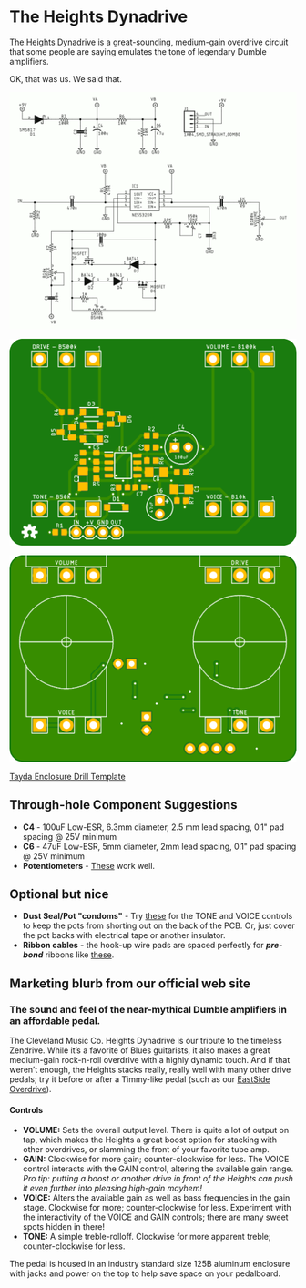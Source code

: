 # The Heights Dynadrive

[The Heights Dynadrive](https://clevelandmusicco.com/pedals/heights-dynadrive/) is a great-sounding, medium-gain overdrive circuit that some people are saying emulates the tone of legendary Dumble amplifiers.

OK, that was us. We said that.

![Schematic](eagle/heights-no-branding_schematic.png)

![PCB Top](eagle/heights-no-branding_pcb-top.png)

![PCB Bottom](eagle/heights-no-branding_pcb-btm.png)

[Tayda Enclosure Drill Template](https://drill.taydakits.com/box-designs/new?public_key=Q2JnVDRZVUdWM0dzUno1N0ZWMnJXdz09Cg==)

## Through-hole Component Suggestions

* **C4** - 100uF Low-ESR, 6.3mm diameter, 2.5 mm lead spacing, 0.1" pad spacing @ 25V minimum
* **C6** - 47uF Low-ESR, 5mm diameter, 2mm lead spacing, 0.1" pad spacing @ 25V minimum
* **Potentiometers** - [These](https://lovemyswitches.com/16mm-potentiometers-1-4-smooth-shaft-right-angle-pcb-mount/) work well.

## Optional but nice
* **Dust Seal/Pot "condoms"** - Try [these](https://www.taydaelectronics.com/dust-seal-covers-for-potentiometer.html) for the TONE and VOICE controls to keep the pots from shorting out on the back of the PCB. Or, just cover the pot backs with electrical tape or another insulator.
* **Ribbon cables** - the hook-up wire pads are spaced perfectly for ***pre-bond*** ribbons like [these](https://stompboxparts.com/cables-wire-plugs/ribbon-cable-6-pin-2-prebond/).

## Marketing blurb from our official web site

### The sound and feel of the near-mythical Dumble amplifiers in an affordable pedal.
The Cleveland Music Co. Heights Dynadrive is our tribute to the timeless Zendrive. While it’s a favorite of Blues guitarists, it also makes a great medium-gain rock-n-roll overdrive with a highly dynamic touch. And if that weren’t enough, the Heights stacks really, really well with many other drive pedals; try it before or after a Timmy-like pedal (such as our [EastSide Overdrive](https://clevelandmusicco.com/pedals/eastside-overdrive/)).

#### Controls
* **VOLUME:** Sets the overall output level. There is quite a lot of output on tap, which makes the Heights a great boost option for stacking with other overdrives, or slamming the front of your favorite tube amp.
* **GAIN:** Clockwise for more gain; counter-clockwise for less. The VOICE control interacts with the GAIN control, altering the available gain range. _Pro tip: putting a boost or another drive in front of the Heights can push it even further into pleasing high-gain mayhem!_
* **VOICE:** Alters the available gain as well as bass frequencies in the gain stage. Clockwise for more; counter-clockwise for less. Experiment with the interactivity of the VOICE and GAIN controls; there are many sweet spots hidden in there!
* **TONE:** A simple treble-rolloff. Clockwise for more apparent treble; counter-clockwise for less.

The pedal is housed in an industry standard size 125B aluminum enclosure with jacks and power on the top to help save space on your pedalboard.